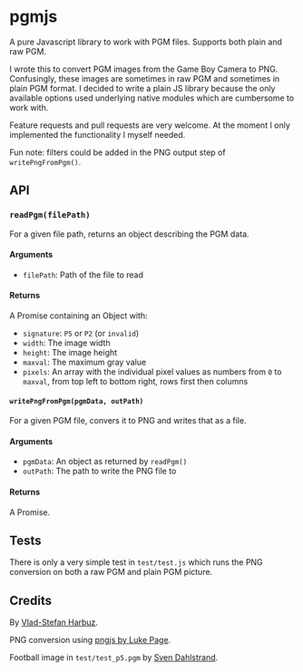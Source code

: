 # pgmjs

A pure Javascript library to work with PGM files.  Supports both plain and raw PGM.

I wrote this to convert PGM images from the Game Boy Camera to PNG. Confusingly, these images are sometimes in raw PGM and sometimes in plain PGM format. I decided to write a plain JS library because the only available options used underlying native modules which are cumbersome to work with.

Feature requests and pull requests are very welcome. At the moment I only implemented the functionality I myself needed.

Fun note: filters could be added in the PNG output step of `writePngFromPgm()`.

## API

### `readPgm(filePath)`

For a given file path, returns an object describing the PGM data.

#### Arguments

* `filePath`: Path of the file to read

#### Returns

A Promise containing an Object with:

* `signature`: `P5` or `P2` (or `invalid`)
* `width`: The image width
* `height`: The image height
* `maxval`: The maximum gray value
* `pixels`: An array with the individual pixel values as numbers from `0` to `maxval`, from top left to bottom right, rows first then columns

#### `writePngFromPgm(pgmData, outPath)`

For a given PGM file, convers it to PNG and writes that as a file.

#### Arguments

* `pgmData`: An object as returned by `readPgm()`
* `outPath`: The path to write the PNG file to

#### Returns

A Promise.

## Tests

There is only a very simple test in `test/test.js` which runs the PNG conversion on both a raw PGM and plain PGM picture.

## Credits

By [Vlad-Stefan Harbuz](https://vladh.net).

PNG conversion using [pngjs by Luke Page](https://github.com/lukeapage/pngjs).

Football image in `test/test_p5.pgm` by [Sven Dahlstrand](https://github.com/svendahlstrand).
